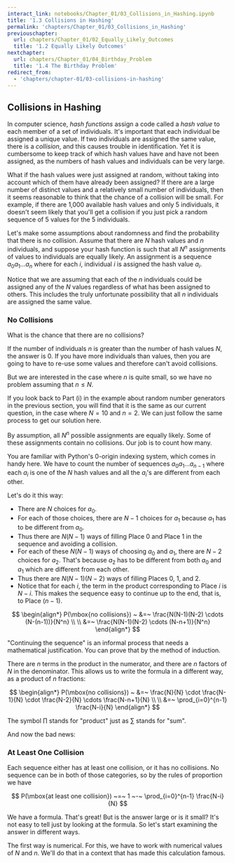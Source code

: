 ```yaml
---
interact_link: notebooks/Chapter_01/03_Collisions_in_Hashing.ipynb
title: '1.3 Collisions in Hashing'
permalink: 'chapters/Chapter_01/03_Collisions_in_Hashing'
previouschapter:
  url: chapters/Chapter_01/02_Equally_Likely_Outcomes
  title: '1.2 Equally Likely Outcomes'
nextchapter:
  url: chapters/Chapter_01/04_Birthday_Problem
  title: '1.4 The Birthday Problem'
redirect_from:
  - 'chapters/chapter-01/03-collisions-in-hashing'
---
```


## Collisions in Hashing

In computer science, *hash functions* assign a code called a *hash value* to each member of a set of individuals. It's important that each individual be assigned a unique value. If two individuals are assigned the same value, there is a *collision*, and this causes trouble in identification. Yet it is cumbersome to keep track of which hash values have and have not been assigned, as the numbers of hash values and individuals can be very large.

What if the hash values were just assigned at random, without taking into account which of them have already been assigned? If there are a large number of distinct values and a relatively small number of individuals, then it seems reasonable to think that the chance of a collision will be small. For example, if there are 1,000 available hash values and only 5 individuals, it doesn't seem likely that you'll get a collision if you just pick a random sequence of 5 values for the 5 individuals.

Let's make some assumptions about randomness and find the probability that there is no collision. Assume that there are $N$ hash values and $n$ individuals, and suppose your hash function is such that all $N^n$ assignments of values to individuals are equally likely. An assignment is a sequence $a_0 a_1 \ldots a_n$ where for each $i$, individual $i$ is assigned the hash value $a_i$.

Notice that we are assuming that each of the $n$ individuals could be assigned any of the $N$ values regardless of what has been assigned to others. This includes the truly unfortunate possibility that all $n$ individuals are assigned the same value.

### No Collisions

What is the chance that there are no collisions? 

If the number of individuals $n$ is greater than the number of hash values $N$, the answer is 0. If you have more individuals than values, then you are going to have to re-use some values and therefore can't avoid collisions. 

But we are interested in the case where $n$ is quite small, so we have no problem assuming that $n \le N$.

If you look back to Part (i) in the example about random number generators in the previous section, you will find that it is the same as our current question, in the case where $N = 10$ and $n=2$. We can just follow the same process to get our solution here.

By assumption, all $N^n$ possible assignments are equally likely. Some of these assignments contain no collisions. Our job is to count how many.

You are familiar with Python's 0-origin indexing system, which comes in handy here. We have to count the number of sequences $a_0a_1 \ldots a_{n-1}$ where each $a_i$ is one of the $N$ hash values and all the $a_i$'s are different from each other. 

Let's do it this way:
- There are $N$ choices for $a_0$.
- For each of those choices, there are $N-1$ choices for $a_1$ because $a_1$ has to be different from $a_0$.
- Thus there are $N(N-1)$ ways of filling Place 0 and Place 1 in the sequence and avoiding a collision.
- For each of these $N(N-1)$ ways of choosing $a_0$ and $a_1$, there are $N-2$ choices for $a_2$. That's because $a_2$ has to be different from both $a_0$ and $a_1$ which are different from each other.
- Thus there are $N(N-1)(N-2)$ ways of filling Places 0, 1, and 2.
- Notice that for each $i$, the term in the product corresponding to Place $i$ is $N-i$. This makes the sequence easy to continue up to the end, that is, to Place $(n-1)$.

$$
\begin{align*}
P(\mbox{no collisions}) ~ &=~ 
\frac{N(N-1)(N-2) \cdots (N-(n-1))}{N^n} \\ \\
&=~ \frac{N(N-1)(N-2) \cdots (N-n+1)}{N^n}
\end{align*}
$$

"Continuing the sequence" is an informal process that needs a mathematical justification. You can prove that by the method of induction.

There are $n$ terms in the product in the numerator, and there are $n$ factors of $N$ in the denominator. This allows us to write the formula in a different way, as a product of $n$ fractions:

$$
\begin{align*}
P(\mbox{no collisions}) ~ &=~
\frac{N}{N} \cdot \frac{N-1}{N} \cdot \frac{N-2}{N} \cdots \frac{N-n+1}{N} \\ \\
&=~ \prod_{i=0}^{n-1} \frac{N-i}{N}
\end{align*}
$$

The symbol $\prod$ stands for "product" just as $\sum$ stands for "sum".

And now the bad news:

### At Least One Collision
Each sequence either has at least one collision, or it has no collisions. No sequence can be in both of those categories, so by the rules of proportion we have

$$
P(\mbox{at least one collision}) ~=~ 1 ~-~ \prod_{i=0}^{n-1} \frac{N-i}{N}
$$

We have a formula. That's great! But is the answer large or is it small? It's not easy to tell just by looking at the formula. So let's start examining the answer in different ways. 

The first way is numerical. For this, we have to work with numerical values of $N$ and $n$. We'll do that in a context that has made this calculation famous.
